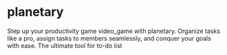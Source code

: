# planetary
Step up your productivity game video_game with planetary. Organize tasks like a pro, assign tasks to members seamlessly, and conquer your goals with ease. The ultimate tool for to-do list

